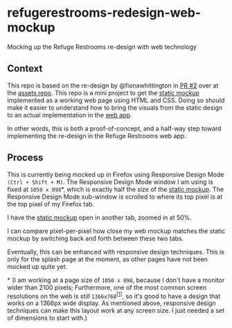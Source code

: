 # refugerestrooms-redesign-web-mockup
Mocking up the Refuge Restrooms re-design with web technology
## Context
This repo is based on the re-design by @fionawhittington in [PR #2](https://github.com/RefugeRestrooms/refuge_assets/pull/2) over at the [assets repo](https://github.com/RefugeRestrooms/refuge_assets).
This repo is a mini project to get the [static mockup](https://github.com/RefugeRestrooms/refuge_assets/blob/master/design/Wireframe%20Redesign/refuge_wireframe.png) implemented as a working web page using HTML and CSS.
Doing so should make it easier to understand how to bring the visuals from the static design to an actual implementation in the [web app](https://github.com/RefugeRestrooms/refugerestrooms/).

In other words, this is both a proof-of-concept, and a half-way step toward implementing the re-design in the Refuge Restrooms web app.
## Process
This is currently being mocked up in Firefox using Responsive Design Mode <code>(Ctrl + Shift + M)</code>.
The Responsive Design Mode window I am using is fixed at <code>1050 x 898</code>*, which is exactly half the size of the [static mockup](https://raw.githubusercontent.com/RefugeRestrooms/refuge_assets/master/design/Wireframe%20Redesign/refuge_wireframe.png). 
The Responsive Design Mode sub-window is scrolled to where its top pixel is at the top pixel of my Firefox tab.

I have the [static mockup](https://raw.githubusercontent.com/RefugeRestrooms/refuge_assets/master/design/Wireframe%20Redesign/refuge_wireframe.png) open in another tab, zoomed in at 50%.

I can compare pixel-per-pixel how close my web mockup matches the static mockup by switching back and forth between these two tabs.

Eventually, this can be enhanced with responsive design techniques. This is only for the splash page at the moment, as other pages have not been mocked up quite yet.

\* (I am working at a page size of <code>1050 x 898</code>, because I don't have a monitor wider than 2100 pixels;
Furthermore, one of the most common screen resolutions on the web is still <code>1366x768</code><sup>[[1](https://www.w3schools.com/browsers/browsers_display.asp)]</sup>, so it's good to have a design that works on a 1366px wide display.
As mentioned above, responsive design techniques can make this layout work at any screen size. I just needed a set of dimensions to start with.)
